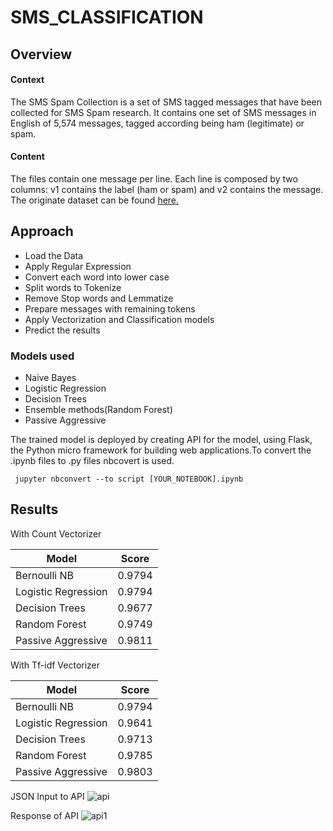 # SMS_CLASSIFICATION
## Overview
#### Context
The SMS Spam Collection is a set of SMS tagged messages that have been collected for SMS Spam research. It contains one set of SMS messages in English of 5,574 messages, tagged according being ham (legitimate) or spam.

#### Content
The files contain one message per line. Each line is composed by two columns: v1 contains the label (ham or spam) and v2 contains the 
message. The originate dataset can be found [here.]( https://www.kaggle.com/uciml/sms-spam-collection-dataset)

## Approach
* Load the Data
* Apply Regular Expression
* Convert each word into lower case
* Split words to Tokenize
* Remove Stop words and Lemmatize
* Prepare messages with remaining tokens
* Apply Vectorization and Classification models
* Predict the results

### Models used
* Naive Bayes
* Logistic Regression
* Decision Trees
* Ensemble methods(Random Forest)
* Passive Aggressive

The trained model is deployed by creating API for the model, using Flask, the Python micro framework for building web applications.To convert
the .ipynb files to .py files nbcovert is used.

```
 jupyter nbconvert --to script [YOUR_NOTEBOOK].ipynb
```

## Results
With Count Vectorizer

| Model      | Score           | 
| ------------- |:-------------:| 
| Bernoulli NB      | 0.9794 | 
| Logistic Regression      | 0.9794 |  
| Decision Trees | 0.9677     |
| Random Forest     | 0.9749 | 
| Passive Aggressive      | 0.9811     |  


With Tf-idf Vectorizer

| Model      | Score           | 
| ------------- |:-------------:| 
| Bernoulli NB      | 0.9794 | 
| Logistic Regression      | 0.9641 |  
| Decision Trees | 0.9713    |
| Random Forest     | 0.9785 | 
| Passive Aggressive      | 0.9803  | 

JSON Input to API 
![api](https://user-images.githubusercontent.com/58266508/69785749-dc05c900-11de-11ea-995e-8a2540f727a7.JPG)

Response of API
![api1](https://user-images.githubusercontent.com/58266508/69786094-ba591180-11df-11ea-875f-dbbfd2b5eb38.JPG)
